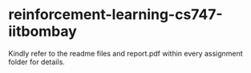 # reinforcement-learning-cs747-iitbombay

Kindly refer to the readme files and report.pdf within every assignment folder for details.
